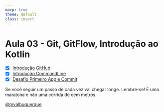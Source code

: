 ```yaml
---
marp: true
theme: default
class: invert
---
```


# Aula 03 - Git, GitFlow, Introdução ao Kotlin  

- [X] [Introdução GitHub](/03_Quarta_Feira_14_08_2023/01_GitFlow.pdf)
- [X] [Introdução CommandLine](/03_Quarta_Feira_14_08_2023/03_Kotlin_ComandLine.pdf)
- [X] [Desafio Primeiro App e Commit](/03_Quarta_Feira_14_08_2023/04_DesafioKotlin_Pirmeiro_App_Commit.pdf)

Se você seguir um passo de cada vez vai chegar longe. Lembre-se! É uma maratona e não uma corrida de cem metros.

[@mvalbuquerque](http://www.linkedin.com/in/mvalbuquerque)